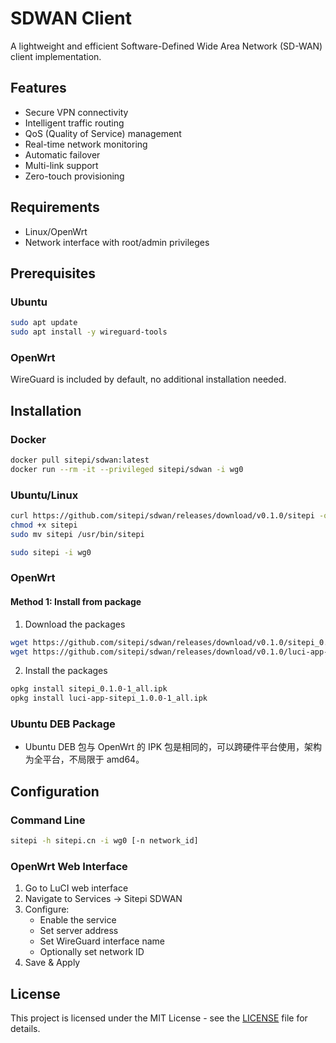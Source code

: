 # SDWAN Client

A lightweight and efficient Software-Defined Wide Area Network (SD-WAN) client implementation.

## Features

- Secure VPN connectivity
- Intelligent traffic routing
- QoS (Quality of Service) management
- Real-time network monitoring
- Automatic failover
- Multi-link support
- Zero-touch provisioning

## Requirements

- Linux/OpenWrt
- Network interface with root/admin privileges

## Prerequisites

### Ubuntu
```bash
sudo apt update
sudo apt install -y wireguard-tools
```

### OpenWrt
WireGuard is included by default, no additional installation needed.

## Installation

### Docker
```bash
docker pull sitepi/sdwan:latest
docker run --rm -it --privileged sitepi/sdwan -i wg0
```

### Ubuntu/Linux
```bash
curl https://github.com/sitepi/sdwan/releases/download/v0.1.0/sitepi -o sitepi
chmod +x sitepi
sudo mv sitepi /usr/bin/sitepi

sudo sitepi -i wg0
```

### OpenWrt

#### Method 1: Install from package
1. Download the packages
```bash
wget https://github.com/sitepi/sdwan/releases/download/v0.1.0/sitepi_0.1.0-1_all.ipk
wget https://github.com/sitepi/sdwan/releases/download/v0.1.0/luci-app-sitepi_1.0.0-1_all.ipk
```

2. Install the packages
```bash
opkg install sitepi_0.1.0-1_all.ipk
opkg install luci-app-sitepi_1.0.0-1_all.ipk
```

### Ubuntu DEB Package
- Ubuntu DEB 包与 OpenWrt 的 IPK 包是相同的，可以跨硬件平台使用，架构为全平台，不局限于 amd64。

## Configuration

### Command Line
```bash
sitepi -h sitepi.cn -i wg0 [-n network_id]
```

### OpenWrt Web Interface
1. Go to LuCI web interface
2. Navigate to Services -> Sitepi SDWAN
3. Configure:
   - Enable the service
   - Set server address
   - Set WireGuard interface name
   - Optionally set network ID
4. Save & Apply

## License

This project is licensed under the MIT License - see the [LICENSE](LICENSE) file for details.
